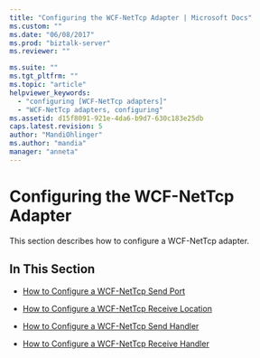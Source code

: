 ```yaml
---
title: "Configuring the WCF-NetTcp Adapter | Microsoft Docs"
ms.custom: ""
ms.date: "06/08/2017"
ms.prod: "biztalk-server"
ms.reviewer: ""

ms.suite: ""
ms.tgt_pltfrm: ""
ms.topic: "article"
helpviewer_keywords: 
  - "configuring [WCF-NetTcp adapters]"
  - "WCF-NetTcp adapters, configuring"
ms.assetid: d15f8091-921e-4da6-b9d7-630c183e25db
caps.latest.revision: 5
author: "MandiOhlinger"
ms.author: "mandia"
manager: "anneta"
---
```

# Configuring the WCF-NetTcp Adapter
This section describes how to configure a WCF-NetTcp adapter.  
  
## In This Section  
  
-   [How to Configure a WCF-NetTcp Send Port](../core/how-to-configure-a-wcf-nettcp-send-port.md)  
  
-   [How to Configure a WCF-NetTcp Receive Location](../core/how-to-configure-a-wcf-nettcp-receive-location.md)  
  
-   [How to Configure a WCF-NetTcp Send Handler](../core/how-to-configure-a-wcf-nettcp-send-handler.md)  
  
-   [How to Configure a WCF-NetTcp Receive Handler](../core/how-to-configure-a-wcf-nettcp-receive-handler.md)